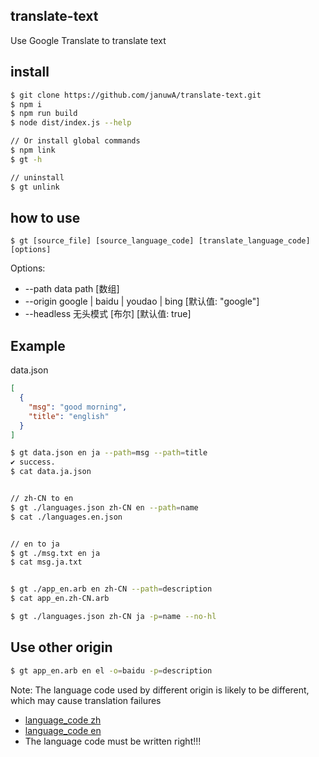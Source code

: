 ## translate-text

Use Google Translate to translate text

## install
```sh
$ git clone https://github.com/januwA/translate-text.git
$ npm i
$ npm run build
$ node dist/index.js --help

// Or install global commands
$ npm link
$ gt -h

// uninstall
$ gt unlink
```

## how to use

`$ gt [source_file] [source_language_code] [translate_language_code] [options]`

Options:
  - --path      data path                               [数组]
  - --origin    google | baidu | youdao | bing          [默认值: "google"]
  - --headless  无头模式                                 [布尔] [默认值: true]


## Example

data.json
```json
[
  {
    "msg": "good morning",
    "title": "english"
  }
]
```

```sh
$ gt data.json en ja --path=msg --path=title
✔ success.        
$ cat data.ja.json


// zh-CN to en
$ gt ./languages.json zh-CN en --path=name
$ cat ./languages.en.json


// en to ja
$ gt ./msg.txt en ja
$ cat msg.ja.txt


$ gt ./app_en.arb en zh-CN --path=description
$ cat app_en.zh-CN.arb

$ gt ./languages.json zh-CN ja -p=name --no-hl
```

## Use other origin
```sh
$ gt app_en.arb en el -o=baidu -p=description
```
Note: The language code used by different origin is likely to be different, which may cause translation failures

- [language_code zh](https://github.com/januwA/translate-text/blob/main/languages.json)
- [language_code en](https://github.com/januwA/translate-text/blob/main/languages.en.json)
- The language code must be written right!!!